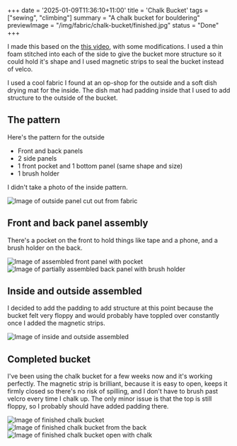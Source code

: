 +++
date = '2025-01-09T11:36:10+11:00'
title = 'Chalk Bucket'
tags = ["sewing", "climbing"]
summary = "A chalk bucket for bouldering"
previewImage = "/img/fabric/chalk-bucket/finished.jpg"
status = "Done"
+++

I made this based on the [this video](https://www.youtube.com/watch?v=k9VXcxhBZAg), with some modifications. I used a thin foam stitched into each of the side to give the bucket more structure so it could hold it's shape and I used magnetic strips to seal the bucket instead of velco.

I used a cool fabric I found at an op-shop for the outside and a soft dish drying mat for the inside. The dish mat had padding inside that I used to add structure to the outside of the bucket.

## The pattern

Here's the pattern for the outside
- Front and back panels
- 2 side panels
- 1 front pocket and 1 bottom panel (same shape and size)
- 1 brush holder

I didn't take a photo of the inside pattern.

![Image of outside panel cut out from fabric](/img/fabric/chalk-bucket/pattern.jpg)

## Front and back panel assembly

There's a pocket on the front to hold things like tape and a phone, and a brush holder on the back.

![Image of assembled front panel with pocket](/img/fabric/chalk-bucket/front-panel.jpg) 
![Image of partially assembled back panel with brush holder](/img/fabric/chalk-bucket/back-panel.jpg) 

## Inside and outside assembled

I decided to add the padding to add structure at this point because the bucket felt very floppy and would probably have toppled over constantly once I added the magnetic strips.

![Image of inside and outside assembled](/img/fabric/chalk-bucket/inside-and-outside.jpg) 

## Completed bucket

I've been using the chalk bucket for a few weeks now and it's working perfectly. The magnetic strip is brilliant, because it is easy to open, keeps it firmly closed so there's no risk of spilling, and I don't have to brush past velcro every time I chalk up. The only minor issue is that the top is still floppy, so I probably should have added padding there.

![Image of finished chalk bucket](/img/fabric/chalk-bucket/finished.jpg) 
![Image of finished chalk bucket from the back](/img/fabric/chalk-bucket/finished-back.jpg) 
![Image of finished chalk bucket open with chalk](/img/fabric/chalk-bucket/finished-with-chalk.jpg)